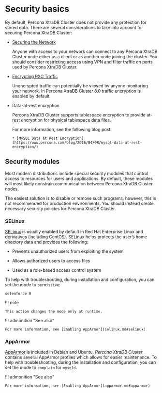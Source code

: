 # Security basics

By default, Percona XtraDB Cluster does not provide any protection for stored data. There are
several considerations to take into account for securing Percona XtraDB Cluster:

* [Securing the Network](secure-network.md#secure-network)

   Anyone with access to your network can connect to any Percona XtraDB Cluster node
   either as a client or as another node joining the cluster.
   You should consider restricting access using VPN
   and filter traffic on ports used by Percona XtraDB Cluster.

* [Encrypting PXC Traffic](encrypt-traffic.md#encrypt-traffic)

   Unencrypted traffic can potentially be viewed by anyone monitoring your
   network. In Percona XtraDB Cluster 8.0 traffic encryption is enabled by default.

* Data-at-rest encryption

   Percona XtraDB Cluster supports tablespace encryption to provide at-rest encryption for physical tablespace data files.

   For more information, see the following blog post:


      * [MySQL Data at Rest Encryption](https://www.percona.com/blog/2016/04/08/mysql-data-at-rest-encryption/)

## Security modules

Most modern distributions include special security modules
that control access to resources for users and applications.
By default, these modules will most likely constrain communication
between Percona XtraDB Cluster nodes.

The easiest solution is to disable or remove such programs,
however, this is not recommended for production environments.
You should instead create necessary security policies for Percona XtraDB Cluster.

### SELinux

[SELinux](https://selinuxproject.org) is usually enabled by default
in Red Hat Enterprise Linux and derivatives (including CentOS). SELinux helps protects the user’s home directory data and provides the following:


* Prevents unauthorized users from exploiting the system


* Allows authorized users to access files


* Used as a role-based access control system

To help with troubleshooting, during installation and configuration,
you can set the mode to `permissive`:

```shell
setenforce 0
```

!!! note

    This action changes the mode only at runtime.

!!! admonition "See also"

    For more information, see [Enabling AppArmor](selinux.md#selinux)

### AppArmor

[AppArmor](https://wiki.apparmor.net/) is included
in Debian and Ubuntu. *Percona XtraDB Cluster* contains several AppArmor profiles which allows for easier maintenance.
To help with troubleshooting, during the installation and configuration,
you can set the mode to `complain` for `mysqld`.

!!! admonition "See also"

    For more information, see [Enabling AppArmor](apparmor.md#apparmor)